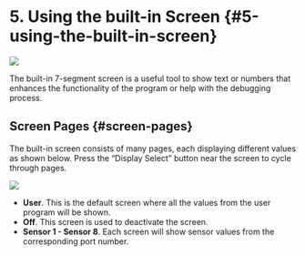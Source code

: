 # 5. Using the built-in Screen {#5-using-the-built-in-screen}

![](https://lh5.googleusercontent.com/mK_OzXPjFyGLdQWsmQgcnDX6K-704ealMpfpLbjSv_QyEOEooBX3GGV57ImSo38G9Zea18HamrAwFnit3r22dEYJHz1O7ka36GqlK_qO5sI-_4XJHApHcDX9WFEhga7LIWSbfRbm)

The built-in 7-segment screen is a useful tool to show text or numbers that enhances the functionality of the program or help with the debugging process.

## Screen Pages {#screen-pages}

The built-in screen consists of many pages, each displaying different values as shown below. Press the “Display Select” button near the screen to cycle through pages.

![](https://lh3.googleusercontent.com/oWCrBb33rsPI6Zf2eTBWYty4vudTO2vlfqzp0Jc-Ol2aGEz9g88HHDJs-qbJWNTXP8u1Fb9To4voiNkS0L7lsGwxus3B14rfW27PFmfycJM7HPnpb9J80v-ztJELNVLmhnJYThB5)

* **User**. This is the default screen where all the values from the user program will be shown.
* **Off**. This screen is used to deactivate the screen.
* **Sensor 1 - Sensor 8**. Each screen will show sensor values from the corresponding port number.



